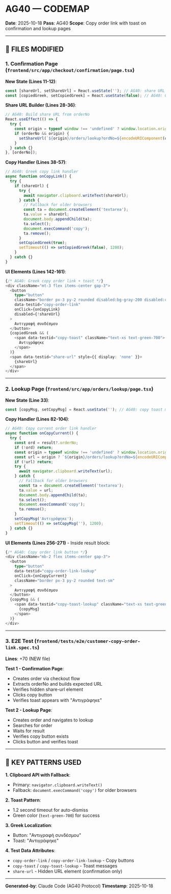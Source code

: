 # AG40 — CODEMAP

**Date**: 2025-10-18
**Pass**: AG40
**Scope**: Copy order link with toast on confirmation and lookup pages

---

## 📂 FILES MODIFIED

### 1. Confirmation Page (`frontend/src/app/checkout/confirmation/page.tsx`)

**New State (Lines 11-12)**:
```typescript
const [shareUrl, setShareUrl] = React.useState(''); // AG40: share URL state
const [copiedGreek, setCopiedGreek] = React.useState(false); // AG40: Greek toast state
```

**Share URL Builder (Lines 28-36)**:
```typescript
// AG40: Build share URL from orderNo
React.useEffect(() => {
  try {
    const origin = typeof window !== 'undefined' ? window.location.origin : '';
    if (orderNo && origin) {
      setShareUrl(`${origin}/orders/lookup?ordNo=${encodeURIComponent(orderNo)}`);
    }
  } catch {}
}, [orderNo]);
```

**Copy Handler (Lines 38-57)**:
```typescript
// AG40: Greek copy link handler
async function onCopyLink() {
  try {
    if (shareUrl) {
      try {
        await navigator.clipboard.writeText(shareUrl);
      } catch {
        // Fallback for older browsers
        const ta = document.createElement('textarea');
        ta.value = shareUrl;
        document.body.appendChild(ta);
        ta.select();
        document.execCommand('copy');
        ta.remove();
      }
      setCopiedGreek(true);
      setTimeout(() => setCopiedGreek(false), 1200);
    }
  } catch {}
}
```

**UI Elements (Lines 142-161)**:
```typescript
{/* AG40: Greek copy order link + toast */}
<div className="mt-3 flex items-center gap-3">
  <button
    type="button"
    className="border px-3 py-2 rounded disabled:bg-gray-200 disabled:cursor-not-allowed"
    data-testid="copy-order-link"
    onClick={onCopyLink}
    disabled={!shareUrl}
  >
    Αντιγραφή συνδέσμου
  </button>
  {copiedGreek && (
    <span data-testid="copy-toast" className="text-xs text-green-700">
      Αντιγράφηκε
    </span>
  )}
  <span data-testid="share-url" style={{ display: 'none' }}>
    {shareUrl}
  </span>
</div>
```

---

### 2. Lookup Page (`frontend/src/app/orders/lookup/page.tsx`)

**New State (Line 33)**:
```typescript
const [copyMsg, setCopyMsg] = React.useState(''); // AG40: copy toast message
```

**Copy Handler (Lines 82-104)**:
```typescript
// AG40: Copy current order link handler
async function onCopyCurrent() {
  try {
    const ord = result?.orderNo;
    if (!ord) return;
    const origin = typeof window !== 'undefined' ? window.location.origin : '';
    const url = origin ? `${origin}/orders/lookup?ordNo=${encodeURIComponent(ord)}` : '';
    if (!url) return;
    try {
      await navigator.clipboard.writeText(url);
    } catch {
      // Fallback for older browsers
      const ta = document.createElement('textarea');
      ta.value = url;
      document.body.appendChild(ta);
      ta.select();
      document.execCommand('copy');
      ta.remove();
    }
    setCopyMsg('Αντιγράφηκε');
    setTimeout(() => setCopyMsg(''), 1200);
  } catch {}
}
```

**UI Elements (Lines 256-271)** - Inside result block:
```typescript
{/* AG40: Copy order link button */}
<div className="mb-2 flex items-center gap-3">
  <button
    type="button"
    data-testid="copy-order-link-lookup"
    onClick={onCopyCurrent}
    className="border px-3 py-2 rounded text-sm"
  >
    Αντιγραφή συνδέσμου
  </button>
  {copyMsg && (
    <span data-testid="copy-toast-lookup" className="text-xs text-green-700">
      {copyMsg}
    </span>
  )}
</div>
```

---

### 3. E2E Test (`frontend/tests/e2e/customer-copy-order-link.spec.ts`)

**Lines**: +70 (NEW file)

**Test 1 - Confirmation Page**:
- Creates order via checkout flow
- Extracts orderNo and builds expected URL
- Verifies hidden share-url element
- Clicks copy button
- Verifies toast appears with "Αντιγράφηκε"

**Test 2 - Lookup Page**:
- Creates order and navigates to lookup
- Searches for order
- Waits for result
- Verifies copy button exists
- Clicks button and verifies toast

---

## 🎨 KEY PATTERNS USED

**1. Clipboard API with Fallback**:
- Primary: `navigator.clipboard.writeText()`
- Fallback: `document.execCommand('copy')` for older browsers

**2. Toast Pattern**:
- 1.2 second timeout for auto-dismiss
- Green color (`text-green-700`) for success

**3. Greek Localization**:
- Button: "Αντιγραφή συνδέσμου"
- Toast: "Αντιγράφηκε"

**4. Test Data Attributes**:
- `copy-order-link` / `copy-order-link-lookup` - Copy buttons
- `copy-toast` / `copy-toast-lookup` - Toast messages
- `share-url` - Hidden URL element (confirmation only)

---

**Generated-by**: Claude Code (AG40 Protocol)
**Timestamp**: 2025-10-18
